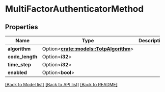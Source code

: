 # MultiFactorAuthenticatorMethod

## Properties

Name | Type | Description | Notes
------------ | ------------- | ------------- | -------------
**algorithm** | Option<[**crate::models::TotpAlgorithm**](TOTPAlgorithm.md)> |  | [optional]
**code_length** | Option<**i32**> |  | [optional]
**time_step** | Option<**i32**> |  | [optional]
**enabled** | Option<**bool**> |  | [optional]

[[Back to Model list]](../README.md#documentation-for-models) [[Back to API list]](../README.md#documentation-for-api-endpoints) [[Back to README]](../README.md)


